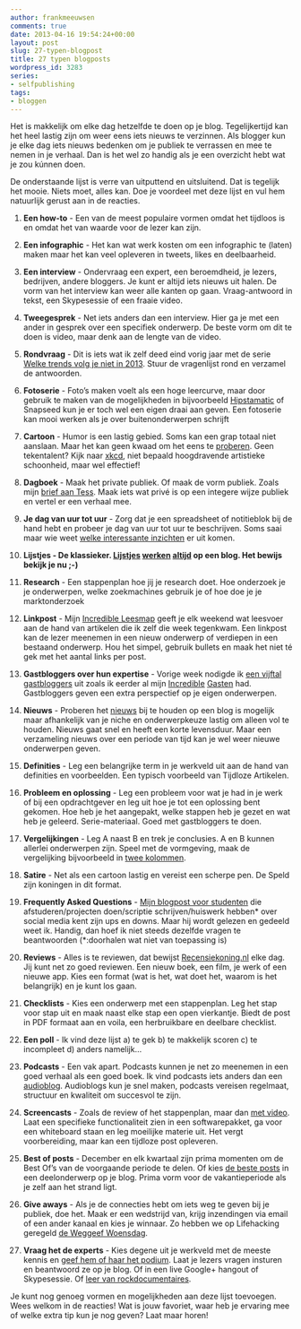 ```yaml
---
author: frankmeeuwsen
comments: true
date: 2013-04-16 19:54:24+00:00
layout: post
slug: 27-typen-blogpost
title: 27 typen blogposts
wordpress_id: 3283
series:
- selfpublishing
tags:
- bloggen
---
```


Het is makkelijk om elke dag hetzelfde te doen op je blog. Tegelijkertijd kan het heel lastig zijn om weer eens iets nieuws te verzinnen. Als blogger kun je elke dag iets nieuws bedenken om je publiek te verrassen en mee te nemen in je verhaal. Dan is het wel zo handig als je een overzicht hebt wat je zou kúnnen doen.

De onderstaande lijst is verre van uitputtend en uitsluitend. Dat is tegelijk het mooie. Niets moet, alles kan. Doe je voordeel met deze lijst en vul hem natuurlijk gerust aan in de reacties.



	
  1. **Een how-to** - Een van de meest populaire vormen omdat het tijdloos is en omdat het van waarde voor de lezer kan zijn.

	
  2. **Een infographic** - Het kan wat werk kosten om een infographic te (laten) maken maar het kan veel opleveren in tweets, likes en deelbaarheid.

	
  3. **Een interview** - Ondervraag een expert, een beroemdheid, je lezers, bedrijven, andere bloggers. Je kunt er altijd iets nieuws uit halen. De vorm van het interview kan weer alle kanten op gaan. Vraag-antwoord in tekst, een Skypesessie of een fraaie video.

	
  4. **Tweegesprek** - Net iets anders dan een interview. Hier ga je met een ander in gesprek over een specifiek onderwerp. De beste vorm om dit te doen is video, maar denk aan de lengte van de video.

	
  5. **Rondvraag** - Dit is iets wat ik zelf deed eind vorig jaar met de serie [Welke trends volg je niet in 2013](http://incredibleadventure.nl/series/trendontvolg2013/). Stuur de vragenlijst rond en verzamel de antwoorden.

	
  6. **Fotoserie** - Foto’s maken voelt als een hoge leercurve, maar door gebruik te maken van de mogelijkheden in bijvoorbeeld [Hipstamatic](/hipstamatic/) of Snapseed kun je er toch wel een eigen draai aan geven. Een fotoserie kan mooi werken als je over buitenonderwerpen schrijft

	
  7. **Cartoon** - Humor is een lastig gebied. Soms kan een grap totaal niet aanslaan. Maar het kan geen kwaad om het eens te [proberen](/waarom-zou-ik-altijd-in-tekst-bloggen/). Geen tekentalent? Kijk naar [xkcd](http://xkcd.com/), niet bepaald hoogdravende artistieke schoonheid, maar wel effectief!

	
  8. **Dagboek** - Maak het private publiek. Of maak de vorm publiek. Zoals mijn [brief aan Tess](/lieve-tess-een-brief-aan-mijn-dochter/). Maak iets wat privé is op een integere wijze publiek en vertel er een verhaal mee.

	
  9. **Je dag van uur tot uur** - Zorg dat je een spreadsheet of notitieblok bij de hand hebt en probeer je dag van uur tot uur te beschrijven. Soms saai maar wie weet [welke interessante inzichten](/zon-dag-als-vandaag/) er uit komen.

	
  10. ****Lijstjes** - De klassieker. [Lijstjes](/9-woothemes-plugins-webshop-ebook/) [werken](/4-tips-om-je-blog-als-proefballon-te-gebruiken/) [altijd](/6-boeken-over-streetart/) op een blog. Het bewijs bekijk je nu ;-)**

	
  11. **Research** - Een stappenplan hoe jij je research doet. Hoe onderzoek je je onderwerpen, welke zoekmachines gebruik je of hoe doe je je marktonderzoek

	
  12. **Linkpost** - Mijn [Incredible Leesmap](/weekendleesvoer/) geeft je elk weekend wat leesvoer aan de hand van artikelen die ik zelf die week tegenkwam. Een linkpost kan de lezer meenemen in een nieuw onderwerp of verdiepen in een bestaand onderwerp. Hou het simpel, gebruik bullets en maak het niet té gek met het aantal links per post.

	
  13. **Gastbloggers over hun expertise** - Vorige week nodigde ik [een vijftal gastbloggers](/de-kracht-van-gastoptredens-op-je-platform/) uit zoals ik eerder al mijn [Incredible](/incredible-gasten-hoe-kom-je-tot-een-menselijke-stem-in-je-blog/) [Gasten](/incredible-gasten-snob-2000-toevallig-tegen-iets-moois-aanlopen/) had. Gastbloggers geven een extra perspectief op je eigen onderwerpen.

	
  14. **Nieuws** - Proberen het [nieuws](/van-alles-is-een-verhaal-te-maken-zelfs-een-wasserette/) bij te houden op een blog is mogelijk maar afhankelijk van je niche en onderwerpkeuze lastig om alleen vol te houden. Nieuws gaat snel en heeft een korte levensduur. Maar een verzameling nieuws over een periode van tijd kan je wel weer nieuwe onderwerpen geven.

	
  15. **Definities** - Leg een belangrijke term in je werkveld uit aan de hand van definities en voorbeelden. Een typisch voorbeeld van Tijdloze Artikelen.

	
  16. **Probleem en oplossing** - Leg een probleem voor wat je had in je werk of bij een opdrachtgever en leg uit hoe je tot een oplossing bent gekomen. Hoe heb je het aangepakt, welke stappen heb je gezet en wat heb je geleerd. Serie-materiaal. Goed met gastbloggers te doen.

	
  17. **Vergelijkingen** - Leg A naast B en trek je conclusies. A en B kunnen allerlei onderwerpen zijn. Speel met de vormgeving, maak de vergelijking bijvoorbeeld in [twee kolommen](/hoe-kun-je-makkelijk-online-boeken-verkopen-zo-makkelijk/).

	
  18. **Satire** - Net als een cartoon lastig en vereist een scherpe pen. De Speld zijn koningen in dit format.

	
  19. **Frequently Asked Questions** - [Mijn blogpost voor studenten](/7-vragen-die-elke-student-stelt-over-social-media-en-de-antwoorden/) die afstuderen/projecten doen/scriptie schrijven/huiswerk hebben* over social media kent zijn ups en downs. Maar hij wordt gelezen en gedeeld weet ik. Handig, dan hoef ik niet steeds dezelfde vragen te beantwoorden (*:doorhalen wat niet van toepassing is)

	
  20. **Reviews** - Alles is te reviewen, dat bewijst [Recensiekoning.nl](http://www.recensiekoning.nl/) elke dag. Jij kunt net zo goed reviewen. Een nieuw boek, een film, je werk of een nieuwe app. Kies een format (wat is het, wat doet het, waarom is het belangrijk) en je kunt los gaan.

	
  21. **Checklists** - Kies een onderwerp met een stappenplan. Leg het stap voor stap uit en maak naast elke stap een open vierkantje. Biedt de post in PDF formaat aan en voila, een herbruikbare en deelbare checklist.

	
  22. **Een poll** - Ik vind deze lijst a) te gek b) te makkelijk scoren c) te incompleet d) anders namelijk…

	
  23. **Podcasts** - Een vak apart. Podcasts kunnen je net zo meenemen in een goed verhaal als een goed boek. Ik vind podcasts iets anders dan een [audioblog](/incredible-soundbyte-1-indie-publishers/). Audioblogs kun je snel maken, podcasts vereisen regelmaat, structuur en kwaliteit om succesvol te zijn.

	
  24. **Screencasts** - Zoals de review of het stappenplan, maar dan [met video](/hoe-ik-mijn-wekelijkse-leesmap-maak/). Laat een specifieke functionaliteit zien in een softwarepakket, ga voor een whiteboard staan en leg moeilijke materie uit. Het vergt voorbereiding, maar kan een tijdloze post opleveren.

	
  25. **Best of posts** - December en elk kwartaal zijn prima momenten om de Best Of’s van de voorgaande periode te delen. Of kies [de beste posts](/de-vijf-van-januari/) in een deelonderwerp op je blog. Prima vorm voor de vakantieperiode als je zelf aan het strand ligt.

	
  26. **Give aways** - Als je de connecties hebt om iets weg te geven bij je publiek, doe het. Maak er een wedstrijd van, krijg inzendingen via email of een ander kanaal en kies je winnaar. Zo hebben we op Lifehacking geregeld [de Weggeef Woensdag](http://lifehacking.nl/tag/weggeef-woensdag/).

	
  27. **Vraag het de experts** - Kies degene uit je werkveld met de meeste kennis en [geef hem of haar het podium](/twee-sociale-aspecten-van-online-delen/). Laat je lezers vragen insturen en beantwoord ze op je blog. Of in een live Google+ hangout of Skypesessie. Of [leer van rockdocumentaires](/wat-kunnen-social-media-experts-leren-van-rockmuzikanten/).


Je kunt nog genoeg vormen en mogelijkheden aan deze lijst toevoegen. Wees welkom in de reacties! Wat is jouw favoriet, waar heb je ervaring mee of welke extra tip kun je nog geven? Laat maar horen!

